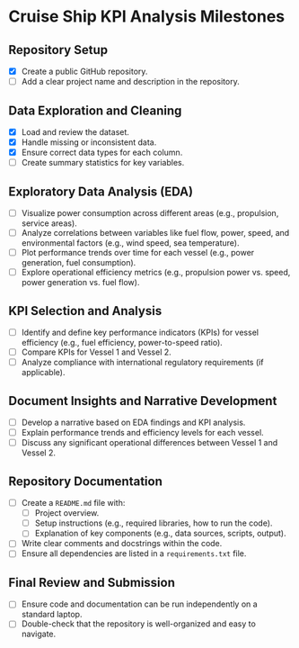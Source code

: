 # Cruise Ship KPI Analysis Milestones

## Repository Setup
- [x] Create a public GitHub repository.
- [ ] Add a clear project name and description in the repository.

## Data Exploration and Cleaning
- [x] Load and review the dataset.
- [x] Handle missing or inconsistent data.
- [x] Ensure correct data types for each column.
- [ ] Create summary statistics for key variables.

## Exploratory Data Analysis (EDA)
- [ ] Visualize power consumption across different areas (e.g., propulsion, service areas).
- [ ] Analyze correlations between variables like fuel flow, power, speed, and environmental factors (e.g., wind speed, sea temperature).
- [ ] Plot performance trends over time for each vessel (e.g., power generation, fuel consumption).
- [ ] Explore operational efficiency metrics (e.g., propulsion power vs. speed, power generation vs. fuel flow).

## KPI Selection and Analysis
- [ ] Identify and define key performance indicators (KPIs) for vessel efficiency (e.g., fuel efficiency, power-to-speed ratio).
- [ ] Compare KPIs for Vessel 1 and Vessel 2.
- [ ] Analyze compliance with international regulatory requirements (if applicable).

## Document Insights and Narrative Development
- [ ] Develop a narrative based on EDA findings and KPI analysis.
- [ ] Explain performance trends and efficiency levels for each vessel.
- [ ] Discuss any significant operational differences between Vessel 1 and Vessel 2.

## Repository Documentation
- [ ] Create a `README.md` file with:
  - [ ] Project overview.
  - [ ] Setup instructions (e.g., required libraries, how to run the code).
  - [ ] Explanation of key components (e.g., data sources, scripts, output).
- [ ] Write clear comments and docstrings within the code.
- [ ] Ensure all dependencies are listed in a `requirements.txt` file.

## Final Review and Submission
- [ ] Ensure code and documentation can be run independently on a standard laptop.
- [ ] Double-check that the repository is well-organized and easy to navigate.
